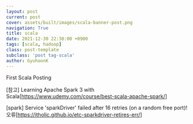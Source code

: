 ```yaml
---
layout: post
current: post
cover: assets/built/images/scala-banner-post.png
navigation: True
title: scala
date: 2021-12-30 22:30:00 +0900
tags: [scala, hadoop]
class: post-template
subclass: 'post tag-scala'
author: GyuhoonK
---
```


First Scala Posting



[참고]
Learning Apache Spark 3 with Scala[https://www.udemy.com/course/best-scala-apache-spark/] 

[spark] Service 'sparkDriver' failed after 16 retries (on a random free port)! 오류[https://itholic.github.io/etc-sparkdriver-retires-err/]